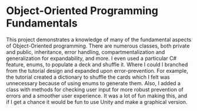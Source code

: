 # Object-Oriented Programming Fundamentals

This project demonstrates a knowledge of many of the fundamental aspects of Object-Oriented programming.  There are numerous classes, both private and public, inheritance, error handling, compartmentalization and generalization for expandability, and more.  I even used a particular C# feature, enums, to populate a deck and shuffle it.  Where I could I branched from the tutorial design and expanded upon error-prevention.  For example, the tutorial created a dictionary to shuffle the cards which I felt was unnecessary because of using enums to generate them.  Also, I added a class with methods for checking user input for more robust prevention of errors and a smoother user experience.  It was a lot of fun making this, and if I get a chance it would be fun to use Unity and make a graphical version.
